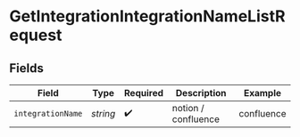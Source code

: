 # GetIntegrationIntegrationNameListRequest


## Fields

| Field               | Type                | Required            | Description         | Example             |
| ------------------- | ------------------- | ------------------- | ------------------- | ------------------- |
| `integrationName`   | *string*            | :heavy_check_mark:  | notion / confluence | confluence          |